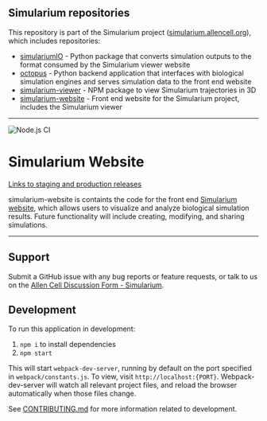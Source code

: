 ## Simularium repositories
This repository is part of the Simularium project ([simularium.allencell.org](https://simularium.allencell.org)), which includes repositories:
- [simulariumIO](https://github.com/simularium/simulariumio) - Python package that converts simulation outputs to the format consumed by the Simularium viewer website
- [octopus](https://github.com/simularium/octopus) - Python backend application that interfaces with biological simulation engines and serves simulation data to the front end website
- [simularium-viewer](https://github.com/simularium/simularium-viewer) - NPM package to view Simularium trajectories in 3D
- [simularium-website](https://github.com/simularium/simularium-website) - Front end website for the Simularium project, includes the Simularium viewer

---

![Node.js CI](https://github.com/simularium/simularium-website/workflows/Node.js%20CI/badge.svg)

# Simularium Website

[Links to staging and production releases](https://simularium.github.io/simularium-website/)

simularium-website is containts the code for the front end [Simularium website](https://simularium.allencell.org/), which allows users to visualize and analyze biological simulation results. Future functionality will include creating, modifying, and sharing simulations.

---

## Support

Submit a GitHub issue with any bug reports or feature requests, or talk to us on the [Allen Cell Discussion Form - Simularium][community].

[community]: https://forum.allencell.org/c/software-code/simularium/

## Development

To run this application in development: 

1. `npm i` to install dependencies 
2. `npm start`

This will start `webpack-dev-server`, running by default
on the port specified in `webpack/constants.js`. To view, visit `http://localhost:{PORT}`. Webpack-dev-server will watch all relevant project files, and reload the browser automatically when those files change.

See [CONTRIBUTING.md](CONTRIBUTING.md) for more information related to development.
